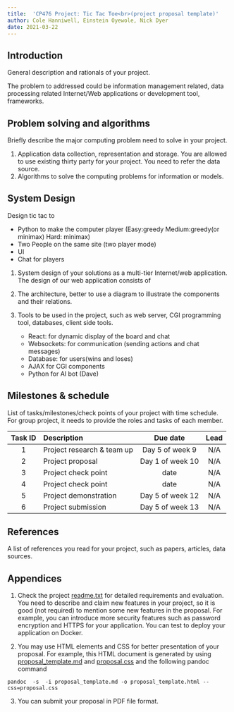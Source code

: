 ```yaml
---
title:  'CP476 Project: Tic Tac Toe<br>(project proposal template)'
author: Cole Hanniwell, Einstein Oyewole, Nick Dyer
date: 2021-03-22
---
```


## Introduction

General description and rationals of your project. 

The problem to addressed could be information management related, data processing related Internet/Web applications or development tool, frameworks. 
 
## Problem solving and algorithms

Briefly describe the major computing problem need to solve in your project. 

1. Application data collection, representation and storage. You are allowed to use existing thirty party for your project. You need to refer the data source. 
2. Algorithms to solve the computing problems for information or models.  

## System Design

Design tic tac to
- Python to make the computer player (Easy:greedy Medium:greedy(or minimax) Hard: minimax)
- Two People on the same site (two player mode)
- UI
- Chat for players

1. System design of your solutions as a multi-tier Internet/web application.
   The design of our web application consists of 
   
2. The architecture, better to use a diagram to illustrate the components and their relations. 
   
3. Tools to be used in the project, such as web server, CGI programming tool, databases, client side tools.
   - React: for dynamic display of the board and chat 
   - Websockets: for communication (sending actions and chat messages)
   - Database: for users(wins and loses)
   - AJAX for CGI components
   - Python for AI bot (Dave)

## Milestones & schedule

List of tasks/milestones/check points of your project with time schedule. For group project, it needs to provide the roles and tasks of each member.


| Task ID | Description   |  Due date | Lead   |  
| :----:  | :------------ | :-----:   | :------: |  
|  1      | Project research & team up | Day 5 of week 9 | N/A | 
|  2      | Project proposal | Day 1 of week 10 | N/A |
|  3      | Project check point  | date | N/A  |
|  4      | Project check point  | date  | N/A  |
|  5      | Project demonstration | Day 5 of week 12 | N/A  |
|  6      | Project submission | Day 5 of week 13 | N/A   |


## References

A list of references you read for your project, such as papers, articles, data sources. 

## Appendices

1. Check the project [readme.txt](readme.txt) for detailed requirements and evaluation. You need to describe and claim new features in your project, so it is good (not required) to mention some new features in the proposal. For example, you can introduce more security features such as password encryption and HTTPS for your application. You can test to deploy your application on Docker. 
        
2. You may use HTML elements and CSS for better presentation of your proposal. For example, this HTML document is generated by using [proposal_template.md](proposal_template.md) and  [proposal.css](proposal.css) and the following pandoc command   

~~~
pandoc  -s  -i proposal_template.md -o proposal_template.html --css=proposal.css
~~~

3. You can submit your proposal in PDF file format.
